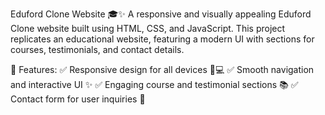 Eduford Clone Website 🎓✨
A responsive and visually appealing Eduford Clone website built using HTML, CSS, and JavaScript. This project replicates an educational website, featuring a modern UI with sections for courses, testimonials, and contact details.

🚀 Features:
✅ Responsive design for all devices 📱💻
✅ Smooth navigation and interactive UI ✨
✅ Engaging course and testimonial sections 📚
✅ Contact form for user inquiries 📩

